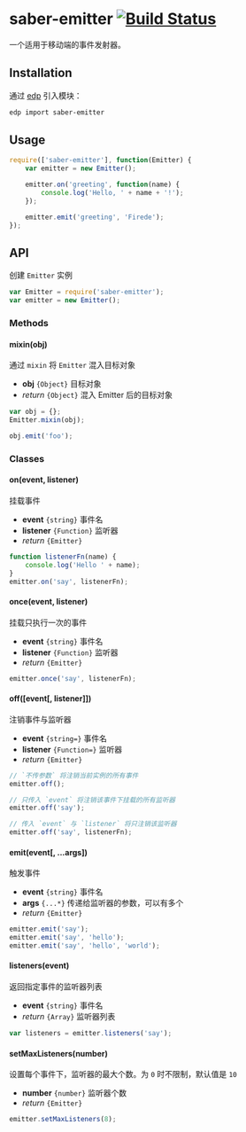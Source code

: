 saber-emitter [![Build Status](https://travis-ci.org/ecomfe/saber-emitter.png)](https://travis-ci.org/ecomfe/saber-emitter)
===

一个适用于移动端的事件发射器。

## Installation

通过 [edp](https://github.com/ecomfe/edp) 引入模块：

```sh
edp import saber-emitter
```

## Usage

```js
require(['saber-emitter'], function(Emitter) {
    var emitter = new Emitter();

    emitter.on('greeting', function(name) {
        console.log('Hello, ' + name + '!');
    });

    emitter.emit('greeting', 'Firede');
});
```

## API

创建 `Emitter` 实例

```js
var Emitter = require('saber-emitter');
var emitter = new Emitter();
```

### Methods

#### mixin(obj)

通过 `mixin` 将 `Emitter` 混入目标对象

* **obj** `{Object}` 目标对象
* _return_ `{Object}` 混入 Emitter 后的目标对象

```js
var obj = {};
Emitter.mixin(obj);

obj.emit('foo');
```

### Classes

#### on(event, listener)

挂载事件

* **event** `{string}` 事件名
* **listener** `{Function}` 监听器
* _return_ `{Emitter}`

```js
function listenerFn(name) {
    console.log('Hello ' + name);
}
emitter.on('say', listenerFn);
```

#### once(event, listener)

挂载只执行一次的事件

* **event** `{string}` 事件名
* **listener** `{Function}` 监听器
* _return_ `{Emitter}`

```js
emitter.once('say', listenerFn);
```

#### off([event[, listener]])

注销事件与监听器

* **event** `{string=}` 事件名
* **listener** `{Function=}` 监听器
* _return_ `{Emitter}`

```js
// `不传参数` 将注销当前实例的所有事件
emitter.off();

// 只传入 `event` 将注销该事件下挂载的所有监听器
emitter.off('say');

// 传入 `event` 与 `listener` 将只注销该监听器
emitter.off('say', listenerFn);
```

#### emit(event[, ...args])

触发事件

* **event** `{string}` 事件名
* **args** `{...*}` 传递给监听器的参数，可以有多个
* _return_ `{Emitter}`

```js
emitter.emit('say');
emitter.emit('say', 'hello');
emitter.emit('say', 'hello', 'world');
```

#### listeners(event)

返回指定事件的监听器列表

* **event** `{string}` 事件名
* _return_ `{Array}` 监听器列表

```js
var listeners = emitter.listeners('say');
```

#### setMaxListeners(number)

设置每个事件下，监听器的最大个数。为 `0` 时不限制，默认值是 `10`

* **number** `{number}` 监听器个数
* _return_ `{Emitter}`

```js
emitter.setMaxListeners(8);
```
